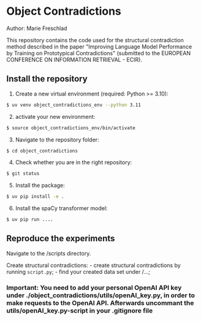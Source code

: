 # Object Contradictions
Author: Marie Freschlad

This repository contains the code used for the structural contradiction method described in the paper "Improving Language Model Performance by Training on Prototypical Contradictions" (submitted to the EUROPEAN CONFERENCE ON INFORMATION RETRIEVAL  - ECIR).

## Install the repository
1. Create a new virtual environment (required: Python >= 3.10):
```bash
$ uv venv object_contradictions_env --python 3.11
```
2. activate your new environment:
```bash
$ source object_contradictions_env/bin/activate
```
3. Navigate to the repository folder:
```bash
$ cd object_contradictions
```
4. Check whether you are in the right repository:
```bash
$ git status
```
5. Install the package:
```bash
$ uv pip install -e .
```
6. Install the spaCy transformer model:
```bash
$ uv pip run ....
```

## Reproduce the experiments
Navigate to the /scripts directory.

Create structural contradictions:
    - create structural contradictions by running `script.py`;
    - find your created data set under /...;


### Important: You need to add your personal OpenAI API key under ./object_contradictions/utils/openAI_key.py, in order to make requests to the OpenAI API. Afterwards uncommant the utils/openAI_key.py-script in your .gitignore file